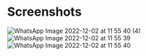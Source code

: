 # Screenshots
![WhatsApp Image 2022-12-02 at 11 55 40 (4)](https://user-images.githubusercontent.com/119059108/206895160-fb288dcd-205b-41a5-91fa-55c3131c94c5.jpeg)
![WhatsApp Image 2022-12-02 at 11 55 39](https://user-images.githubusercontent.com/119059108/206895185-886ff3f4-8c87-4aa9-b396-576dcf3a24d4.jpeg)
![WhatsApp Image 2022-12-02 at 11 55 40](https://user-images.githubusercontent.com/119059108/206895195-bd6da4a3-04ad-45db-8154-8c3d563a2beb.jpeg)
